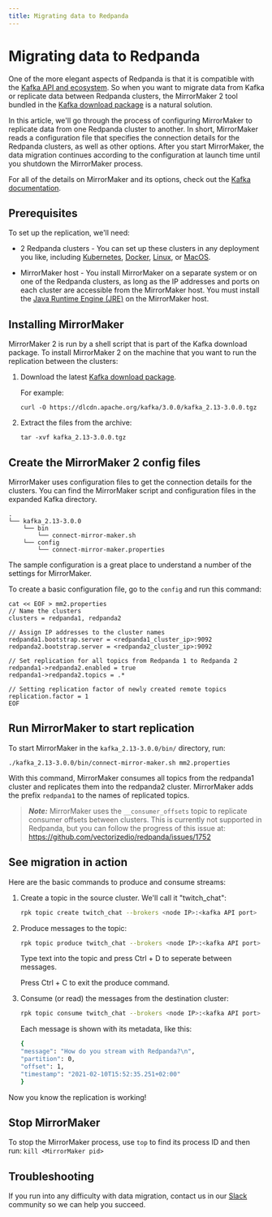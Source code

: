 ```yaml
---
title: Migrating data to Redpanda
---
```


# Migrating data to Redpanda

One of the more elegant aspects of Redpanda is that it is compatible with the [Kafka API and ecosystem](/docs/reference/faq).
So when you want to migrate data from Kafka or replicate data between Redpanda clusters,
the MirrorMaker 2 tool bundled in the [Kafka download package](https://kafka.apache.org/downloads) is a natural solution.

In this article, we'll go through the process of configuring MirrorMaker to replicate data from one Redpanda cluster to another.
In short, MirrorMaker reads a configuration file that specifies the connection details for the Redpanda clusters, as well as other options.
After you start MirrorMaker, the data migration continues according to the configuration at launch time until you shutdown the MirrorMaker process.

For all of the details on MirrorMaker and its options, check out the [Kafka documentation](https://kafka.apache.org/documentation/#georeplication).

## Prerequisites

To set up the replication, we'll need:

- 2 Redpanda clusters - You can set up these clusters in any deployment you like, including [Kubernetes](/docs/getting-started/quick-start-kubernetes), [Docker](/docs/getting-started/quick-start-docker), [Linux](/docs/getting-started/quick-start-linux), or [MacOS](/docs/getting-started/quick-start-macos).

- MirrorMaker host - You install MirrorMaker on a separate system or on one of the Redpanda clusters, as long as the IP addresses and ports on each cluster are accessible from the MirrorMaker host.
You must install the [Java Runtime Engine (JRE)](https://docs.oracle.com/javase/10/install/toc.htm) on the MirrorMaker host.

## Installing MirrorMaker

MirrorMaker 2 is run by a shell script that is part of the Kafka download package.
To install MirrorMaker 2 on the machine that you want to run the replication between the clusters:

1. Download the latest [Kafka download package](https://kafka.apache.org/downloads).

    For example:

    ```
    curl -O https://dlcdn.apache.org/kafka/3.0.0/kafka_2.13-3.0.0.tgz
    ```

2. Extract the files from the archive:

    ```
    tar -xvf kafka_2.13-3.0.0.tgz
    ```

## Create the MirrorMaker 2 config files

MirrorMaker uses configuration files to get the connection details for the clusters.
You can find the MirrorMaker script and configuration files in the expanded Kafka directory.

```
.
└── kafka_2.13-3.0.0
    └── bin
        └── connect-mirror-maker.sh
    └── config
        └── connect-mirror-maker.properties
```

The sample configuration is a great place to understand a number of the settings for MirrorMaker.

To create a basic configuration file, go to the `config` and run this command:

```
cat << EOF > mm2.properties
// Name the clusters
clusters = redpanda1, redpanda2

// Assign IP addresses to the cluster names
redpanda1.bootstrap.server = <redpanda1_cluster_ip>:9092
redpanda2.bootstrap.server = <redpanda2_cluster_ip>:9092

// Set replication for all topics from Redpanda 1 to Redpanda 2
redpanda1->redpanda2.enabled = true
redpanda1->redpanda2.topics = .*

// Setting replication factor of newly created remote topics
replication.factor = 1
EOF
```

## Run MirrorMaker to start replication

To start MirrorMaker in the `kafka_2.13-3.0.0/bin/` directory, run:

```
./kafka_2.13-3.0.0/bin/connect-mirror-maker.sh mm2.properties
```

With this command, MirrorMaker consumes all topics from the redpanda1 cluster and replicates them into the redpanda2 cluster.
MirrorMaker adds the prefix `redpanda1` to the names of replicated topics.

> **_Note:_** MirrorMaker uses the `__consumer_offsets` topic to replicate consumer offsets between clusters. This is currently not supported in Redpanda, but you can follow the progress of this issue at: https://github.com/vectorizedio/redpanda/issues/1752

## See migration in action

Here are the basic commands to produce and consume streams:

1. Create a topic in the source cluster. We'll call it "twitch_chat":

    ```bash
    rpk topic create twitch_chat --brokers <node IP>:<kafka API port>
    ```

1. Produce messages to the topic:

    ```bash
    rpk topic produce twitch_chat --brokers <node IP>:<kafka API port>
    ```

    Type text into the topic and press Ctrl + D to seperate between messages.

    Press Ctrl + C to exit the produce command.

1. Consume (or read) the messages from the destination cluster:

    ```bash
    rpk topic consume twitch_chat --brokers <node IP>:<kafka API port>
    ```
    
    Each message is shown with its metadata, like this:
    
    ```bash
    {
    "message": "How do you stream with Redpanda?\n",
    "partition": 0,
    "offset": 1,
    "timestamp": "2021-02-10T15:52:35.251+02:00"
    }
    ```

Now you know the replication is working!

## Stop MirrorMaker

To stop the MirrorMaker process, use `top` to find its process ID and then run: `kill <MirrorMaker pid>`

## Troubleshooting

If you run into any difficulty with data migration, contact us in our [Slack](https://vectorized.io/slack) community so we can help you succeed.